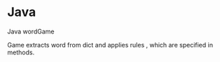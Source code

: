 # Java
Java wordGame

Game extracts word from dict and applies rules , which are specified in methods.

